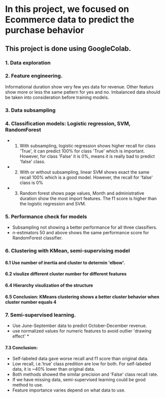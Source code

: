 # In this project, we focused on Ecommerce data to predict the purchase behavior
## This project is done using GoogleColab.

### 1. Data exploration
### 2. Feature engineering. 
Informational duration show very few yes data for revenue.
Other featurs show more or less the same pattern for yes and no.
Imbalanced data should be taken into consideration before training models.

### 3. Data subsampling

### 4. Classification models: Logistic regression, SVM, RandomForest
* 1. With subsampling, logistic regression shows higher recall for class 'True', 
    it can predict 100% for class 'True' which is important. However, for class  'False' it is 0%, means it is really bad to predict 'false' class.

* 2. With or without subsampling, linear SVM shows exact the same recall 100% which is a good model. However, the recall for 'false' class is 0%

* 3. Random forest shows page values, Month and administrative duration show the most import features. The f1 score is higher than the logistic regression and SVM.

### 5. Performance check for models
* Subsampling not showing a better performance for all three classifiers.
* n-estimators 50 and above shows the same performance score for RandomForest classifier.

### 6. Clustering with KMean, semi-supervising model
#### 6.1 Use number of inertia and cluster to determin 'elbow'.
#### 6.2 visulize different cluster number for different features
#### 6.4 Hierarchy visulization of the structure
#### 6.5 Conclusion: KMeans clustering shows a better cluster behavior when cluster number equals 4

### 7. Semi-supervised learning. 
* Use June-September data to predict October-December revenue.
* use normalized values for numeric features to avoid outlier 'drawing effect' *

#### 7.3 Conclusion:
* Self-labeled data gave worse recall and f1 score than original data. 
* Low recall, i.e.'true' class predition are low for both. For self-labeled data, it is ~40% lower than original data.
* Both methods showed the similar precision and 'False' class recall rate. 
* If we have missing data, semi-supervised learning could be good method to use.
* Feature importance varies depend on what data to use.